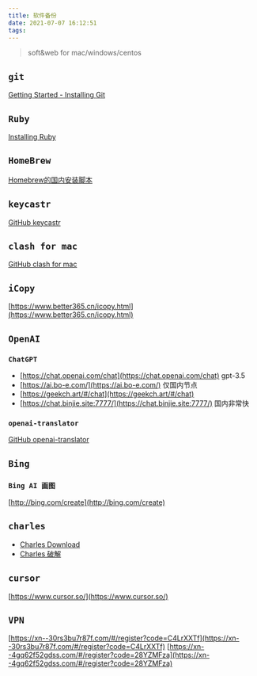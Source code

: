 ```yaml
---
title: 软件备份
date: 2021-07-07 16:12:51
tags:
---
```


> soft&web for mac/windows/centos

<!--more-->

## `git`

[Getting Started - Installing Git](https://git-scm.com/book/en/v2/Getting-Started-Installing-Git)

## `Ruby`

[Installing Ruby](https://www.ruby-lang.org/en/documentation/installation/)

## `HomeBrew`

[Homebrew的国内安装脚本](https://baijiahao.baidu.com/s?id=1668544039877443967&wfr=spider&for=pc)

## `keycastr`

[GitHub keycastr](https://github.com/keycastr/keycastr)

## `clash for mac`

[GitHub clash for mac](https://github.com/yichengchen/clashX/releases)

## `iCopy`

[https://www.better365.cn/icopy.html](https://www.better365.cn/icopy.html)

## `OpenAI`

### `ChatGPT`

- [https://chat.openai.com/chat](https://chat.openai.com/chat) gpt-3.5
- [https://ai.bo-e.com/](https://ai.bo-e.com/) 仅国内节点
- [https://geekch.art/#/chat](https://geekch.art/#/chat)
- [https://chat.binjie.site:7777/](https://chat.binjie.site:7777/) 国内非常快

### `openai-translator`

[GitHub openai-translator](https://github.com/yetone/openai-translator/releases)

## `Bing`

### `Bing AI 画图`

[http://bing.com/create](http://bing.com/create)

## `charles`

- [Charles Download](https://www.charlesproxy.com/download/)
- [Charles 破解](https://www.zzzmode.com/mytools/charles/)

## `cursor`

[https://www.cursor.so/](https://www.cursor.so/)

## `VPN`

[https://xn--30rs3bu7r87f.com/#/register?code=C4LrXXTf](https://xn--30rs3bu7r87f.com/#/register?code=C4LrXXTf)
[https://xn--4gq62f52gdss.com/#/register?code=28YZMFza](https://xn--4gq62f52gdss.com/#/register?code=28YZMFza)